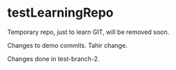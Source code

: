 testLearningRepo
================

Temporary repo, just to learn GIT, will be removed soon.

Changes to demo commits.
Tahir change.

Changes done in test-branch-2.